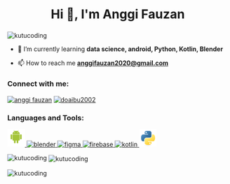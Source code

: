 <h1 align="center">Hi 👋, I'm Anggi Fauzan</h1>
<h3 align="center"></h3>

<p align="left"> <img src="https://komarev.com/ghpvc/?username=kutucoding&label=Profile%20views&color=0e75b6&style=flat" alt="kutucoding" /> </p>

- 🌱 I’m currently learning **data science, android, Python, Kotlin, Blender**

- 📫 How to reach me **anggifauzan2020@gmail.com**

<h3 align="left">Connect with me:</h3>
<p align="left">
<a href="https://linkedin.com/in/anggi fauzan" target="blank"><img align="center" src="https://raw.githubusercontent.com/rahuldkjain/github-profile-readme-generator/master/src/images/icons/Social/linked-in-alt.svg" alt="anggi fauzan" height="30" width="40" /></a>
<a href="https://kaggle.com/doaibu2002" target="blank"><img align="center" src="https://raw.githubusercontent.com/rahuldkjain/github-profile-readme-generator/master/src/images/icons/Social/kaggle.svg" alt="doaibu2002" height="30" width="40" /></a>
</p>

<h3 align="left">Languages and Tools:</h3>
<p align="left"> <a href="https://developer.android.com" target="_blank" rel="noreferrer"> <img src="https://raw.githubusercontent.com/devicons/devicon/master/icons/android/android-original-wordmark.svg" alt="android" width="40" height="40"/> </a> <a href="https://www.blender.org/" target="_blank" rel="noreferrer"> <img src="https://download.blender.org/branding/community/blender_community_badge_white.svg" alt="blender" width="40" height="40"/> </a> <a href="https://www.figma.com/" target="_blank" rel="noreferrer"> <img src="https://www.vectorlogo.zone/logos/figma/figma-icon.svg" alt="figma" width="40" height="40"/> </a> <a href="https://firebase.google.com/" target="_blank" rel="noreferrer"> <img src="https://www.vectorlogo.zone/logos/firebase/firebase-icon.svg" alt="firebase" width="40" height="40"/> </a> <a href="https://kotlinlang.org" target="_blank" rel="noreferrer"> <img src="https://www.vectorlogo.zone/logos/kotlinlang/kotlinlang-icon.svg" alt="kotlin" width="40" height="40"/> </a> <a href="https://www.python.org" target="_blank" rel="noreferrer"> <img src="https://raw.githubusercontent.com/devicons/devicon/master/icons/python/python-original.svg" alt="python" width="40" height="40"/> </a> </p>

<p><img align="left" src="https://github-readme-stats.vercel.app/api/top-langs?username=kutucoding&show_icons=true&locale=en&layout=compact" alt="kutucoding" /></p>

<p>&nbsp;<img align="center" src="https://github-readme-stats.vercel.app/api?username=kutucoding&show_icons=true&locale=en" alt="kutucoding" /></p>

<p><img align="center" src="https://github-readme-streak-stats.herokuapp.com/?user=kutucoding&" alt="kutucoding" /></p>

